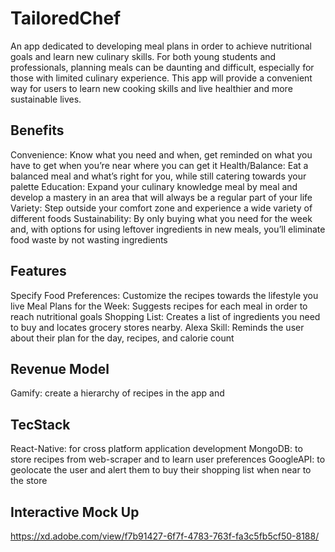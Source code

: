 # TailoredChef
An app dedicated to developing meal plans in order to achieve nutritional goals and learn new culinary skills. For both young students and professionals, planning meals can be daunting and difficult, especially for those with limited culinary experience. This app will provide a convenient way for users to learn new cooking skills and live healthier and more sustainable lives.

## Benefits
Convenience: Know what you need and when, get reminded on what you have to get when you’re near where you can get it
Health/Balance: Eat a balanced meal and what’s right for you, while still catering towards your palette
Education: Expand your culinary knowledge meal by meal and develop a mastery in an area that will always be a regular part of your life
Variety: Step outside your comfort zone and experience a wide variety of different foods
Sustainability: By only buying what you need for the week and, with options for using leftover ingredients in new meals, you’ll eliminate food waste by not wasting ingredients

## Features
Specify Food Preferences: Customize the recipes towards the lifestyle you live
Meal Plans for the Week: Suggests recipes for each meal in order to reach nutritional goals
Shopping List: Creates a list of ingredients you need to buy and locates grocery stores nearby.
Alexa Skill: Reminds the user about their plan for the day, recipes, and calorie count

## Revenue Model
Gamify: create a hierarchy of recipes in the app and 

## TecStack
React-Native: for cross platform application development
MongoDB: to store recipes from web-scraper and to learn user preferences
GoogleAPI: to geolocate the user and alert them to buy their shopping list when near to the store

## Interactive Mock Up
https://xd.adobe.com/view/f7b91427-6f7f-4783-763f-fa3c5fb5cf50-8188/
